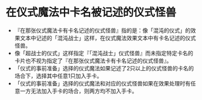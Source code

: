 # 在仪式魔法中卡名被记述的仪式怪兽

* 『在那张仪式魔法卡有卡名记述的仪式怪兽』指的是：像「混沌的仪式」的效果文本中记述的「混沌战士」这样，在仪式魔法效果文本中有卡名记述的仪式怪兽。
* 像「超战士的仪式」这样指定『「混沌战士」仪式怪兽』而未指定特定卡名的卡片也不视为指定了『在那张仪式魔法卡有卡名记述的仪式怪兽』。
* 「仪式的事前准备」选择的仪式魔法如果记述了2只以上的仪式怪兽的卡名的场合下，选择其中任意1只加入手卡。
* 「仪式的事前准备」选择的仪式魔法和对应的仪式怪兽如果在效果处理时有任意一方无法加入手卡的场合，则两方均不加入手卡。

